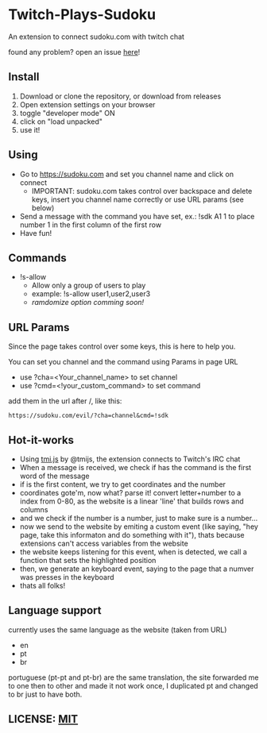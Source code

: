 # Twitch-Plays-Sudoku
An extension to connect sudoku.com with twitch chat

found any problem? open an issue [here](https://github.com/Matsukii/Twitch-Plays-Sudoku/issues/new)!

## Install
1. Download or clone the repository, or download from releases
2. Open extension settings on your browser
3. toggle "developer mode" ON
4. click on "load unpacked"
5. use it!

## Using
* Go to https://sudoku.com and set you channel name and click on connect
  * IMPORTANT: sudoku.com takes control over backspace and delete keys, insert you channel name correctly or use URL params (see below)
* Send a message with the command you have set, ex.: !sdk A1 1 to place number 1 in the first column of the first row
* Have fun!

## Commands

* !s-allow
    * Allow only a group of users to play 
    * example: !s-allow user1,user2,user3
    * _ramdomize option comming soon!_

## URL Params
Since the page takes control over some keys, this is here to help you.

You can set you channel and the command using Params in page URL
* use ?cha=<Your_channel_name> to set channel
* use ?cmd=<!your_custom_command> to set command

add them in the url after /, like this:
```
https://sudoku.com/evil/?cha=channel&cmd=!sdk
```

## Hot-it-works
* Using [tmi.js](https://github.com/tmijs/tmi.js) by @tmijs, the extension connects to Twitch's IRC chat
* When a message is received, we check if has the command is the first word of the message
* if is the first content, we try to get coordinates and the number
* coordinates gote'm, now what? parse it! convert letter+number to a index from 0-80, as the website is a linear 'line' that builds rows and columns
* and we check if the number is a number, just to make sure is a number...
* now we send to the website by emiting a custom event (like saying, "hey page, take this informaton and do something with it"), thats because extensions can't access variables from the website
* the website keeps listening for this event, when is detected, we call a function that sets the highlighted position
* then, we generate an keyboard event, saying to the page that a numver was presses in the keyboard
* thats all folks! 

## Language support
currently uses the same language as the website (taken from URL)
* en
* pt
* br

portuguese (pt-pt and pt-br) are the same translation, the site forwarded me to one then to other and made it not work once, I duplicated pt and changed to br just to have both.

## LICENSE: [MIT](https://github.com/Matsukii/Twitch-Plays-Sudoku/blob/main/LICENSE)
